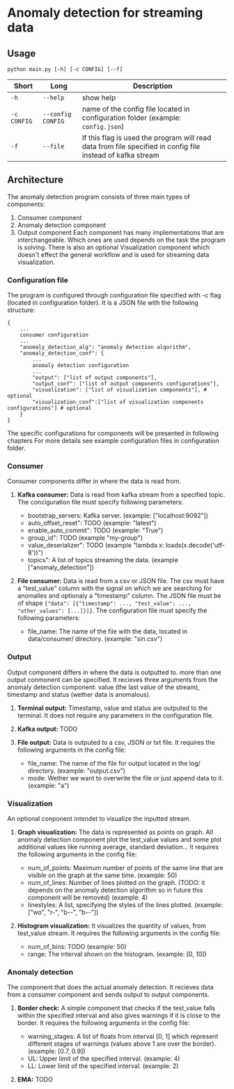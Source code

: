 # Anomaly detection for streaming data

## Usage
`python main.py [-h] [-c CONFIG] [--f]`

| Short   |      Long     |  Description |
|----------|-------------|------|
| `-h` | `--help` | show help |
| `-c CONFIG` | `--config CONFIG` | name of the config file located in configuration folder (example: `config.json`) |
| `-f` | `--file` | If this flag is used the program will read data from file specified in config file instead of kafka stream|

## Architecture
The anomaly detection program consists of three main types of components:
1. Consumer component
2. Anomaly detection component
3. Output component
Each component has many implementations that are interchangeable. Which ones are used depends on the task the program is solving.
There is also an optional Visualization component which doesn't effect the general workflow and is used for streaming data visualization.

### Configuration file
The program is configured through configuration file specified with -c flag (located in configuration folder). It is a JSON file with the following structure:
```
{
    ...
    consumer configuration
    ...
    "anomaly_detection_alg": "anomaly detection algorithm",
    "anomaly_detection_conf": {
        ...
        anomaly detection configuration
        ...
        "output": ["list of output components"],
        "output_conf": ["list of output components configurations"],
        "visualization": ["list of visualization components"], # optional
        "visualization_conf":["list of visualization components configurations"] # optional
    }
}
```
The specific configurations for components will be presented in following chapters
For more details see example configuration files in configuration folder.

### Consumer
Consumer components differ in where the data is read from.
1. **Kafka consumer:** Data is read from kafka stream from a specified topic. The conciguration file must specify following parameters:
   * bootstrap_servers: Kafka server. (example: ["localhost:9092"])
   * auto_offset_reset": TODO (example: "latest")
   * enable_auto_commit": TODO (example: "True")
   * group_id": TODO (example "my-group")
   * value_deserializer": TODO (example "lambda x: loads(x.decode('utf-8'))")
   * topics": A list of topics streaming the data. (example ["anomaly_detection"])

2. **File consumer:** Data is read from a csv or JSON file. The csv must have a "test_value" column with the signal on which we are searching for anomalies and optionaly a "timestamp" column. The JSON file must be of shape `{"data": [{"timestamp": ..., "test_value": ..., "other_values": [...]}]}`. The configuration file must specify the following parameters:
   * file_name: The name of the file with the data, located in data/consumer/ directory. (example: "sin.csv")

### Output
Output component differs in where the data is outputted to. more than one output conmonent can be specified. It recieves three arguments from the anomaly detection component: value (the last value of the stream), timestamp and status (wether data is anomalous).
1. **Terminal output:** Timestamp, value and status are outputed to the terminal. It does not require any parameters in the configuration file.

2. **Kafka output:** TODO

3. **File output:** Data is outputed to a csv, JSON or txt file. It requires the following arguments in the config file:
   * file_name: The name of the file for output located in the log/ directory. (example: "output.csv")
   * mode: Wether we want to overwrite the file or just append data to it. (example: "a")

### Visualization
An optional conponent intendet to visualize the inputted stream. 
1. **Graph visualization:** The data is represented as points on graph. All anomaly detection component plot the test_value values and some plot additional values like running average, standard deviation... It requires the following arguments in the config file:
   * num_of_points: Maximum number of points of the same line that are visible on the graph at the same time. (example: 50)
   * num_of_lines: Number of lines plotted on the graph. (TODO: it depends on the anomaly detection algorithm so in future this component will be removed) (example: 4)
   * linestyles: A list, specifying the styles of the lines plotted. (example: ["wo", "r-", "b--", "b--"])

2. **Histogram visualization:** It visualizes the quantity of values, from test_value stream. It requires the following arguments in the config file:
   * num_of_bins: TODO (example: 50)
   * range: The interval shown on the histogram. (example: [0, 10])

### Anomaly detection
The component that does the actual anomaly detection. It recieves data from a consumer component and sends output to output components. 
1. **Border check:** A simple component that checks if the test_value falls within the specified interval and also gives warnings if it is close to the border. It requires the following arguments in the config file:
   * warning_stages: A list of floats from interval [0, 1] which represent different stages of warnings (values above 1 are over the border). (example: [0.7, 0.9])
   * UL: Upper limit of the specified interval. (example: 4)
   * LL: Lower limit of the specified interval. (example: 2)

2. **EMA:** TODO